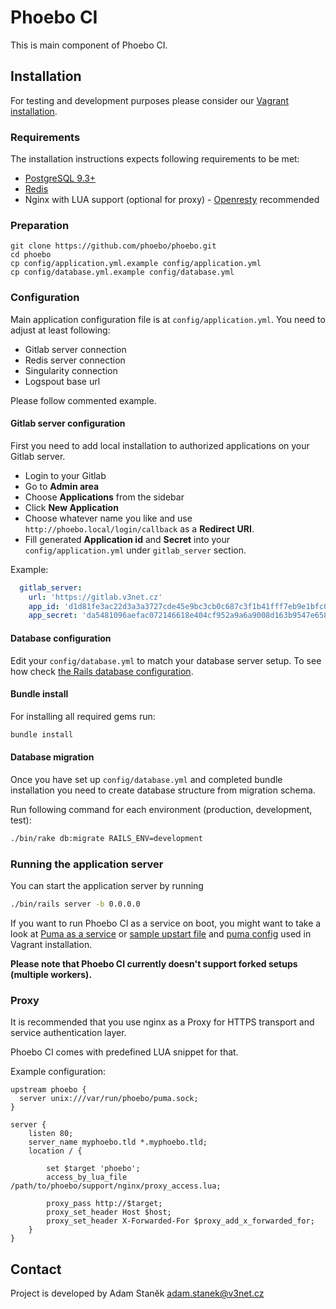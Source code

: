 # Phoebo CI

This is main component of Phoebo CI.

## Installation

For testing and development purposes please consider our [Vagrant installation](https://github.com/phoebo/vagrant).

### Requirements

The installation instructions expects following requirements to be met:

- [PostgreSQL 9.3+](http://www.postgresql.org/)
- [Redis](http://redis.io/)
- Nginx with LUA support (optional for proxy) - [Openresty](http://openresty.org/) recommended

### Preparation

```
git clone https://github.com/phoebo/phoebo.git
cd phoebo
cp config/application.yml.example config/application.yml
cp config/database.yml.example config/database.yml
```

### Configuration

Main application configuration file is at `config/application.yml`.
You need to adjust at least following:

- Gitlab server connection
- Redis server connection
- Singularity connection
- Logspout base url

Please follow commented example.

#### Gitlab server configuration

First you need to add local installation to authorized applications on your Gitlab server.

- Login to your Gitlab
- Go to **Admin area**
- Choose **Applications** from the sidebar
- Click **New Application**
- Choose whatever name you like and use `http://phoebo.local/login/callback` as a **Redirect URI**.
- Fill generated **Application id** and **Secret** into your `config/application.yml` under `gitlab_server` section.

Example:

```yaml
  gitlab_server:
    url: 'https://gitlab.v3net.cz'
    app_id: 'd1d81fe3ac22d3a3a3727cde45e9bc3cb0c687c3f1b41fff7eb9e1bfc0262cc6'
    app_secret: 'da5481096aefac072146618e404cf952a9a6a9008d163b9547e658daa21208ae'
```

#### Database configuration

Edit your `config/database.yml` to match your database server setup. To see how check [the Rails database configuration](http://edgeguides.rubyonrails.org/configuring.html#configuring-a-database).

#### Bundle install

For installing all required gems run:

```bash
bundle install
```

#### Database migration

Once you have set up `config/database.yml` and completed bundle installation you need to create database structure from migration schema.

Run following command for each environment (production, development, test):

```bash
./bin/rake db:migrate RAILS_ENV=development
```

### Running the application server

You can start the application server by running

```bash
./bin/rails server -b 0.0.0.0
```

If you want to run Phoebo CI as a service on boot, you might want to take a look at [Puma as a service](https://github.com/puma/puma/tree/master/tools/jungle) or [sample upstart file](https://github.com/phoebo/vagrant/blob/master/Puppet/modules/phoebo_webui/templates/upstart-init.conf.erb) and [puma config](https://github.com/phoebo/vagrant/blob/master/Puppet/modules/phoebo_webui/templates/puma.rb.erb) used in Vagrant installation.

**Please note that Phoebo CI currently doesn't support forked setups (multiple workers).**

### Proxy

It is recommended that you use nginx as a Proxy for HTTPS transport and service authentication layer.

Phoebo CI comes with predefined LUA snippet for that.

Example configuration:

```nginx
upstream phoebo {
  server unix:///var/run/phoebo/puma.sock;
}

server {
    listen 80;
    server_name myphoebo.tld *.myphoebo.tld;
    location / {

        set $target 'phoebo';
        access_by_lua_file /path/to/phoebo/support/nginx/proxy_access.lua;

        proxy_pass http://$target;
        proxy_set_header Host $host;
        proxy_set_header X-Forwarded-For $proxy_add_x_forwarded_for;
    }
}
```

## Contact

Project is developed by Adam Staněk <adam.stanek@v3net.cz>
